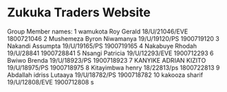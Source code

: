 # Zukuka Traders Website

Group Member names:
1 wamukota Roy Gerald 18/U/21046/EVE 1800721046
2 Mushemeza Byron Niwamanya 19/U/19120/PS 1900719120
3 Nakandi Assumpta 19/U/19165/PS 1900719165
4 Nakabuye Rhodah 19/U/28841 1900728841
5 Nsangi Patricia 19/U/12293/EVE 1900712293
6 Bwiwo Brenda 19/U/18923/PS 1900718923
7 KANYIKE ADRIAN KIZITO 19/U/18975/PS 1900718975
8 Kitayimbwa henry 18/22813/ps 1800722813
9 Abdallah idriss Lutaaya 19/U/18782/PS 1900718782
10 kakooza sharif 19/U/12808/EVE 1900712808
s
